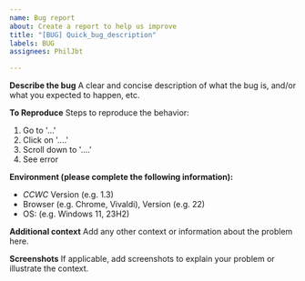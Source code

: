 ```yaml
---
name: Bug report
about: Create a report to help us improve
title: "[BUG] Quick_bug_description"
labels: BUG
assignees: PhilJbt

---
```


**Describe the bug**
A clear and concise description of what the bug is, and/or what you expected to happen, etc.

**To Reproduce**
Steps to reproduce the behavior:
1. Go to '...'
2. Click on '....'
3. Scroll down to '....'
4. See error

**Environment (please complete the following information):**
- *CCWC* Version (e.g. 1.3)
 - Browser (e.g. Chrome, Vivaldi), Version (e.g. 22)
 - OS: (e.g. Windows 11, 23H2)

**Additional context**
Add any other context or information about the problem here.

**Screenshots**
If applicable, add screenshots to explain your problem or illustrate the context.
